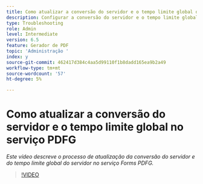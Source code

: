 ```yaml
---
title: Como atualizar a conversão do servidor e o tempo limite global do servidor no serviço PDFG
description: Configurar a conversão do servidor e o tempo limite global do servidor para o Gerador de PDF
type: Troubleshooting
role: Admin
level: Intermediate
version: 6.5
feature: Gerador de PDF
topic: 'Administração '
index: y
source-git-commit: 462417d384c4aa5d99110f1b8dadd165ea9b2a49
workflow-type: tm+mt
source-wordcount: '57'
ht-degree: 5%

---
```



# Como atualizar a conversão do servidor e o tempo limite global no serviço PDFG

*Este vídeo descreve o processo de atualização da conversão do servidor e do tempo limite global do servidor no serviço Forms PDFG.*

>[!VIDEO](https://video.tv.adobe.com/v/335514?quality=9&learn=on)

